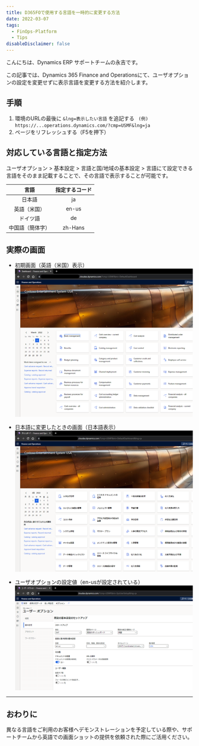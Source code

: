 ```yaml
---
title: D365FOで使用する言語を一時的に変更する方法
date: 2022-03-07
tags:
  - FinOps-Platform
  - Tips
disableDisclaimer: false
---
```


こんにちは、Dynamics ERP サポートチームの永吉です。

この記事では、Dynamics 365 Finance and Operationsにて、ユーザオプションの設定を変更せずに表示言語を変更する方法を紹介します。
<!-- more -->

## 手順
1. 環境のURLの最後に `&lng=表示したい言語` を追記する
` (例) https://...operations.dynamics.com/?cmp=USMF&lng=ja`
2. ページをリフレッシュする（F5を押下）

## 対応している言語と指定方法
ユーザオプション > 基本設定 > 言語と国/地域の基本設定 > 言語にて設定できる言語をそのまま記載することで、その言語で表示することが可能です。

|言語|指定するコード|
|:-:|:-:|
|日本語|ja|
|英語（米国）|en-us|
|ドイツ語|de|
|中国語（簡体字）|zh-Hans|

## 実際の画面
 - 初期画面（英語（米国）表示）
 ![](./temporary-change-language-d365fo/d365fo-en-us.png)

 - 日本語に変更したときの画面（日本語表示）
 ![](./temporary-change-language-d365fo/d365fo-ja.png)

 - ユーザオプションの設定値（en-usが設定されている）
 ![](./temporary-change-language-d365fo/d365fo-user-option.png)

---
## おわりに  

異なる言語をご利用のお客様へデモンストレーションを予定している際や、サポートチームから英語での画面ショットの提供を依頼された際にご活用ください。

